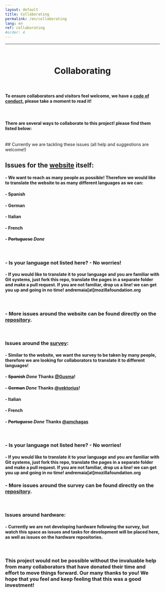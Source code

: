 ```yaml
---
layout: default
title: Collaborating
permalink: /en/collaborating
lang: en
ref: collaborating
#order: 4
---
```



---


<br>
    <center>
      <h1> Collaborating </h1>
    </center>
<br>



#### To ensure collaborators and visitors feel welcome, we have a [code of conduct](https://github.com/FOSH-following-demand/map_fosh_demand/blob/master/CODE_OF_CONDUCT.md), please take a moment to read it!



<br>

#### There are several ways to collaborate to this project! please find them listed below:

<br>


<left>
## Currently we are tackling these issues (all help and suggestions are welcome!)


<br>

## Issues for the [website](https://fosh-following-demand.github.io/en/home) itself:

#### - We want to reach as many people as possible! Therefore we would like to translate the website to as many different languages as we can:
####   - Spanish
####   - German
####   - Italian
####   - French
####   - ~~Portuguese~~ *Done*

<br>

### - Is your language not listed here?  - No worries!
####   - If you would like to translate it to your language and you are familiar with Git systems, just fork this repo, translate the pages in a separate folder and make a pull request. If you are not familiar, drop us a line! we can get you up and going in no time! andremaia[at]mozillafoundation.org

<br>

### - More issues around the website can be found directly on the [repository](https://github.com/FOSH-following-demand/FOSH-following-demand.github.io/issues).
   <br>

### Issues around the [survey](https://github.com/FOSH-following-demand/map_fosh_demand):
#### - Similar to the website, we want the survey to be taken by many people, therefore we are looking for collaborators to translate it to different languages!

#### - ~~Spanish~~ *Done* Thanks [@Gusma](https://github.com/gusma)!
#### - ~~German~~ *Done* Thanks [@vektorius](https://github.com/vektorious)!
#### - Italian
#### - French
#### - ~~Portuguese~~ *Done* Thanks [@amchagas](https://github.com/amchagas)

<br>

### - Is your language not listed here?  - No worries!
####   - If you would like to translate it to your language and you are familiar with Git systems, just fork this repo, translate the pages in a separate folder and make a pull request. If you are not familiar, drop us a line! we can get you up and going in no time! andremaia[at]mozillafoundation.org

### - More issues around the survey can be found directly on the [repository](https://github.com/FOSH-following-demand/map_fosh_demand/issues).

 <br>

### Issues around hardware:
#### - Currently we are not developing hardware following the survey, but watch this space as issues and tasks for development will be placed here, as well as issues on the hardware repositories.

<br>


### This project would not be possible without the invaluable help from many collaborators that have donated their time and effort to move things forward. Our many thanks to you! We hope that you feel and keep feeling that this was a good investment!
